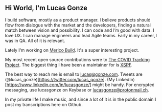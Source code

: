 ## Hi World, I'm Lucas Gonze

I build software, mostly as a product manager. I believe products should flow from dialogue with the market and the developers, finding a natural match between vision and possibility. I can code and I’m good with data. I love UX. I can manage engineers and lead Agile teams. Early in my career, I was in QA. All of it is relevant.

Lately I'm working on [Merico Build](https://merico.build). It's a super interesting project. 

My most recent open source contributions were to [The COVID Tracking Project](https://github.com/orgs/COVID19Tracking/dashboard). The biggest thing I have been a maintainer for is [XSPF](http://xspf.org).

The best way to reach me is email to lucas@gonze.com. Tweets are (@lucas_gonze)[https://twitter.com/lucas_gonze]. (My LinkedIn)[https://www.linkedin.com/in/lucasgonze/] might be handy. For encrypted messaging, use lucasgonze on Keybase or lucasgonze@protonmail.ch.

In my private life I make music, and since a lot of it is in the public domain I post my transcriptions here on Github.


